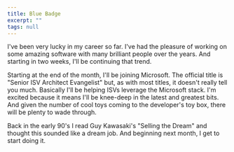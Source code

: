```yaml
---
title: Blue Badge
excerpt: ""
tags: null
---
```

I've been very lucky in my career so far. I've had the pleasure of working on some amazing software with many brilliant people over the years. And starting in two weeks, I'll be continuing that trend.

Starting at the end of the month, I'll be joining Microsoft. The official title is "Senior ISV Architect Evangelist" but, as with most titles, it doesn't really tell you much. Basically I'll be helping ISVs leverage the Microsoft stack. I'm excited because it means I'll be knee-deep in the latest and greatest bits. And given the number of cool toys coming to the developer's toy box, there will be plenty to wade through.

Back in the early 90's I read Guy Kawasaki's "Selling the Dream" and thought this sounded like a dream job. And beginning next month, I get to start doing it.
